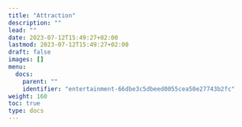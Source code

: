 ```yaml
---
title: "Attraction"
description: ""
lead: ""
date: 2023-07-12T15:49:27+02:00
lastmod: 2023-07-12T15:49:27+02:00
draft: false
images: []
menu:
  docs:
    parent: ""
    identifier: "entertainment-66dbe3c5dbeed0055cea50e27743b2fc"
weight: 160
toc: true
type: docs
---
```

